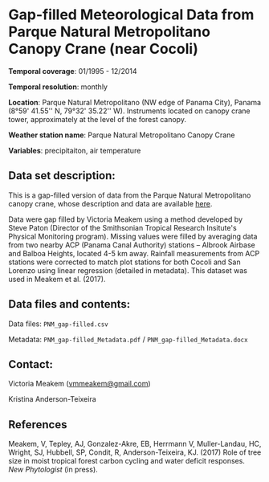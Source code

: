 # Gap-filled Meteorological Data from Parque Natural Metropolitano Canopy Crane (near Cocoli)

**Temporal coverage**: 01/1995 - 12/2014

**Temporal resolution**: monthly

**Location**: Parque Natural Metropolitano (NW edge of Panama City), Panama (8°59' 41.55'' N, 79°32' 35.22'' W). Instruments located on canopy crane tower, approximately at the level of the forest canopy.

**Weather station name**: Parque Natural Metropolitano Canopy Crane

**Variables**: precipitaiton, air temperature

## Data set description:
This is a gap-filled version of data from the Parque Natural Metropolitano canopy crane, whose description and data are available [here](http://biogeodb.stri.si.edu/physical_monitoring/research/metpark). 

Data were gap filled by Victoria Meakem using a method developed by Steve Paton (Director of the Smithsonian Tropical Research Insitute's Physical Monitoring program). Missing values were filled by averaging data from two nearby ACP (Panama Canal Authority) stations – Albrook Airbase and Balboa Heights, located 4-5 km away. Rainfall measurements from ACP stations were corrected to match plot stations for both Cocoli and San Lorenzo using linear regression (detailed in metadata). This dataset was used in Meakem et al. (2017).

## Data files and contents:
Data files: `PNM_gap-filled.csv`

Metadata: `PNM_gap-filled_Metadata.pdf` / `PNM_gap-filled_Metadata.docx`

## Contact:
Victoria Meakem (vmmeakem@gmail.com)

Kristina Anderson-Teixeira

## References
Meakem, V, Tepley, AJ, Gonzalez-Akre, EB, Herrmann V, Muller-Landau, HC, Wright, SJ, Hubbell, SP, Condit, R, Anderson-Teixeira, KJ. (2017) Role of tree size in moist tropical forest carbon cycling and water deficit responses. *New Phytologist* (in press).
